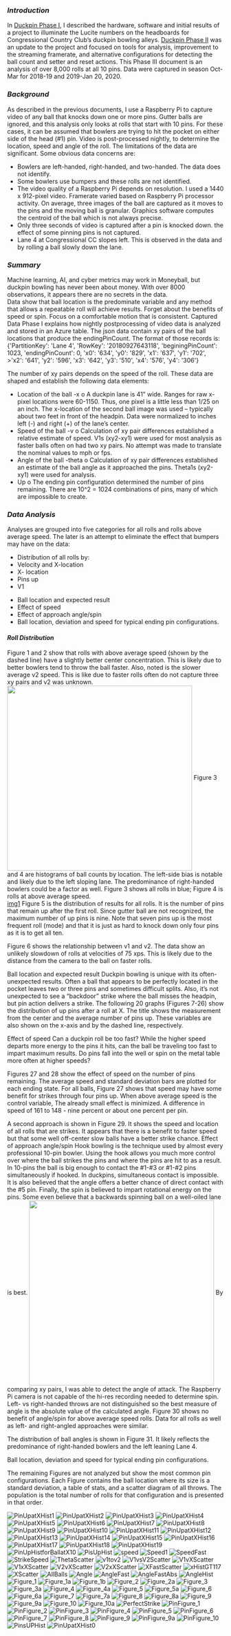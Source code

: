 
### _Introduction_
In [Duckpin Phase I](https://cliffeby.github.io/DuckpinV001/), I described the hardware, software and initial results of a project to illuminate the Lucite numbers on the headboards for Congressional Country Club’s duckpin bowling alleys. [Duckpin Phase II](https://cliffeby.github.io/DuckpinV002/) was an update to the project and focused on tools for analysis, improvement to the streaming framerate, and alternative configurations for detecting the ball count and setter and reset actions.  This Phase III document is an analysis of over 8,000 rolls at all 10 pins.  Data were captured in season Oct-Mar for 2018-19 and 2019-Jan 20, 2020. 

### _Background_
As described in the previous documents, I use a Raspberry Pi to capture video of any ball that knocks down one or more pins.  Gutter balls are ignored, and this analysis only looks at rolls that start with 10 pins.  For these cases, it can be assumed that bowlers are trying to hit the pocket on either side of the head (#1) pin.  Video is post-processed nightly, to determine the location, speed and angle of the roll.
The limitations of the data are significant.  Some obvious data concerns are:
-	Bowlers are left-handed, right-handed, and two-handed.  The data does not identify.
-	Some bowlers use bumpers and these rolls are not identified.
-	The video quality of a Raspberry Pi depends on resolution.  I used a 1440 x 912-pixel video.  Framerate varied based on Raspberry Pi processor activity.  On average, three images of the ball are captured as it moves to the pins and the moving ball is granular.  Graphics software computes the centroid of the ball which is not always precise.
- Only three seconds of video is captured after a pin is knocked down.  the effect of some pinning pins is not captured.
-	Lane 4 at Congressional CC slopes left.  This is observed in the data and by rolling a ball slowly down the lane.

### _Summary_
Machine learning, AI, and cyber metrics may work in Moneyball, but duckpin bowling has never been about money.  With over 8000 observations, it appears there are no secrets in the data.  
Data show that ball location is the predominate variable and any method that allows a repeatable roll will achieve results. Forget about the benefits of speed or spin. Focus on a comfortable motion that is consistent.
Captured Data 
Phase I explains how nightly postprocessing of video data is analyzed and stored in an Azure table. The json data contain xy pairs of the ball locations that produce the endingPinCount. The format of those records is:
{'PartitionKey': 'Lane 4', 'RowKey': '20180927643118', 'beginingPinCount': 1023, 'endingPinCount': 0, 'x0': '634', 'y0': '829', 'x1': '637', 'y1': '702', >'x2': '641', 'y2': '596', 'x3': '642', 'y3': '510', 'x4': '576', 'y4': '306'}

The number of xy pairs depends on the speed of the roll.  These data are shaped and establish the following data elements:
-	Location of the ball -x
o	A duckpin lane is 41” wide.  Ranges for raw x-pixel locations were 60-1150.  Thus, one pixel is a little less than 1/25 on an inch.  The x-location of the second ball image was used – typically about two feet in front of the headpin.  Data were normalized to inches left (-) and right (+) of the lane’s center. 
-	Speed of the ball -v
o	Calculation of xy pair differences established a relative estimate of speed.  V1s (xy2-xy1) were used for most analysis as faster balls often on had two xy pairs.  No attempt was made to translate the nominal values to mph or fps.
-	Angle of the ball -theta
o	 Calculation of xy pair differences established an estimate of the ball angle as it approached the pins.  Theta1s (xy2-xy1) were used for analysis.
-	Up
o	The ending pin configuration determined the number of pins remaining.  There are 10^2 = 1024 combinations of pins, many of which are impossible to create. 

### _Data Analysis_ 
Analyses are grouped into five categories for all rolls and rolls above average speed.  The later is an attempt to eliminate the effect that bumpers may have on the data:
+	Distribution of all rolls by:
+	Velocity and X-location
+	X- location
+	Pins up
+	V1
 -	Ball location and expected result
 -	Effect of speed
 -	Effect of approach angle/spin
 -	Ball location, deviation and speed for typical ending pin configurations.
#### _Roll Distribution_ #
Figure 1 and 2 show that rolls with above average speed (shown by the dashed line) have a slightly better center concentration.  This is likely due to better bowlers tend to throw the ball faster.  Also, noted is the slower average v2 speed.  This is like due to faster rolls often do not capture three xy pairs and v2 was unknown.
<img src = "https://user-images.githubusercontent.com/1431998/72768003-f72ffc00-3bc3-11ea-9a22-96cbb5ad1932.png" width = "430px" align = "center">
Figure 3 and 4 are histograms of ball counts by location.  The left-side bias is notable and likely due to the left sloping lane. The predominance of right-handed bowlers could be a factor as well. Figure 3 shows all rolls in blue; Figure 4 is rolls at above average speed.  
 [img1]("https://user-images.githubusercontent.com/1431998/72768003-f72ffc00-3bc3-11ea-9a22-96cbb5ad1932.png")
Figure 5 is the distribution of results for all rolls.  It is the number of pins that remain up after the first roll.  Since gutter ball are not recognized, the maximum number of up pins is nine.  Note that seven pins up is the most frequent roll (mode) and that it is just as hard to knock down only four pins as it is to get all ten. 

Figure 6 shows the relationship between v1 and v2.  The data show an unlikely slowdown of rolls at velocities of 75 xps.  This is likely due to the distance from the camera to the ball on faster rolls. 

 

Ball location and expected result
Duckpin bowling is unique with its often-unexpected results.  Often a ball that appears to be perfectly located in the pocket leaves two or three pins and sometimes difficult splits.  Also, it’s not unexpected to see a “backdoor” strike where the ball misses the headpin, but pin action delivers a strike.  The following 20 graphs (Figures 7-26) show the distribution of up pins after a roll at X.  The title shows the measurement from the center and the average number of pins up.  These variables are also shown on the x-axis and by the dashed line, respectively. 
  

Effect of speed
Can a duckpin roll be too fast?  While the higher speed departs more energy to the pins it hits, can the ball be traveling too fast to impart maximum results.  Do pins fall into the well or spin on the metal table more often at higher speeds? 
  
Figures 27 and 28 show the effect of speed on the number of pins remaining. The average speed and standard deviation bars are plotted for each ending state.  For all balls, Figure 27 shows that speed may have some benefit for strikes through four pins up.  When above average speed is the control variable, The already small effect is minimized.  A difference in speed of 161 to 148 - nine percent or about one percent per pin.

A second approach is shown in Figure 29.  It shows the speed and location of all rolls that are strikes.  It appears that there is a benefit to faster speed but that some well off-center slow balls have a better strike chance. 
Effect of approach angle/spin
Hook bowling is the technique used by almost every professional 10-pin bowler. Using the hook allows you much more control over where the ball strikes the pins and where the pins are hit to as a result. In 10-pins the ball is big enough to contact the #1-#3 or #1-#2 pins simultaneously if hooked.  In duckpins, simultaneous contact is impossible.  It is also believed that the angle offers a better chance of direct contact with the #5 pin.  Finally, the spin is believed to impart rotational energy on the pins.  Some even believe that a backwards spinning ball on a well-oiled lane is best. 
<img src= "https://user-images.githubusercontent.com/1431998/72758770-baeba400-3ba1-11ea-8d79-388a09c3b466.png" width = "430px" align = "center">
By comparing xy pairs, I was able to detect the angle of attack.  The Raspberry Pi camera is not capable of the hi-res recording needed to determine spin.  Left- vs right-handed throws are not distinguished so the best measure of angle is the absolute value of the calculated angle.
Figure 30 shows no benefit of angle/spin for above average speed rolls.  Data for all rolls as well as left- and right-angled approaches were similar.

 
The distribution of ball angles is shown in Figure 31.  It likely reflects the predominance of right-handed bowlers and the left leaning Lane 4.
 
Ball location, deviation and speed for typical ending pin configurations.

The remaining Figures are not analyzed but show the most common pin configurations.
Each Figure contains the ball location where its size is a standard deviation, a table of stats, and a scatter diagram of all throws.   The population is the total number of rolls for that configuration and is presented in that order. 

![PinUpatXHist1](https://user-images.githubusercontent.com/1431998/72767966-f4cda200-3bc3-11ea-90e4-f3ffad5da0eb.png)
![PinUpatXHist2](https://user-images.githubusercontent.com/1431998/72767967-f4cda200-3bc3-11ea-90bb-08535f21c7f5.png)
![PinUpatXHist3](https://user-images.githubusercontent.com/1431998/72767968-f4cda200-3bc3-11ea-9f12-e448b5aafa61.png)
![PinUpatXHist4](https://user-images.githubusercontent.com/1431998/72767969-f4cda200-3bc3-11ea-87d9-a7a4f865689c.png)
![PinUpatXHist5](https://user-images.githubusercontent.com/1431998/72767970-f4cda200-3bc3-11ea-83d1-fb282ab69cff.png)
![PinUpatXHist6](https://user-images.githubusercontent.com/1431998/72767972-f5663880-3bc3-11ea-9d0e-d115739fe6eb.png)
![PinUpatXHist7](https://user-images.githubusercontent.com/1431998/72767973-f5663880-3bc3-11ea-95b7-29cdecfa4920.png)
![PinUpatXHist8](https://user-images.githubusercontent.com/1431998/72767974-f5663880-3bc3-11ea-87d0-3e01a2df39b2.png)
![PinUpatXHist9](https://user-images.githubusercontent.com/1431998/72767975-f5663880-3bc3-11ea-843e-9b6ec04332bc.png)
![PinUpatXHist10](https://user-images.githubusercontent.com/1431998/72767976-f5663880-3bc3-11ea-9355-f289899a54e5.png)
![PinUpatXHist11](https://user-images.githubusercontent.com/1431998/72767977-f5663880-3bc3-11ea-9242-ab3efeeea547.png)
![PinUpatXHist12](https://user-images.githubusercontent.com/1431998/72767978-f5663880-3bc3-11ea-861d-98f8df4acf3b.png)
![PinUpatXHist13](https://user-images.githubusercontent.com/1431998/72767979-f5663880-3bc3-11ea-8ffc-0db4f6ac7c12.png)
![PinUpatXHist14](https://user-images.githubusercontent.com/1431998/72767980-f5663880-3bc3-11ea-885a-f261933c6b92.png)
![PinUpatXHist15](https://user-images.githubusercontent.com/1431998/72767981-f5fecf00-3bc3-11ea-91a1-228a3777cf20.png)
![PinUpatXHist16](https://user-images.githubusercontent.com/1431998/72767982-f5fecf00-3bc3-11ea-9537-3c6b15637130.png)
![PinUpatXHist17](https://user-images.githubusercontent.com/1431998/72767983-f5fecf00-3bc3-11ea-8e38-7e9cf16febb9.png)
![PinUpatXHist18](https://user-images.githubusercontent.com/1431998/72767984-f5fecf00-3bc3-11ea-8458-8cb4efb0fad5.png)
![PinUpatXHist19](https://user-images.githubusercontent.com/1431998/72767985-f5fecf00-3bc3-11ea-8eef-fe60ed42622a.png)
![PinUpHistforBallatX10](https://user-images.githubusercontent.com/1431998/72767986-f5fecf00-3bc3-11ea-8a28-ae9933b54662.png)
![PisUpHist](https://user-images.githubusercontent.com/1431998/72767987-f5fecf00-3bc3-11ea-9ca1-02b5338e9ff4.png)
![speed](https://user-images.githubusercontent.com/1431998/72767988-f5fecf00-3bc3-11ea-8dbb-09dbb61cd66c.png)
![Speed1](https://user-images.githubusercontent.com/1431998/72767989-f6976580-3bc3-11ea-976b-315097a6445a.png)
![SpeedFast](https://user-images.githubusercontent.com/1431998/72767990-f6976580-3bc3-11ea-814e-bb2b20aee167.png)
![StrikeSpeed](https://user-images.githubusercontent.com/1431998/72767991-f6976580-3bc3-11ea-8ac6-7b065b12289b.png)
![ThetaScatter](https://user-images.githubusercontent.com/1431998/72767992-f6976580-3bc3-11ea-9380-f34b1ffd9026.png)
![v1tov2](https://user-images.githubusercontent.com/1431998/72767993-f6976580-3bc3-11ea-9e22-fc109d2cf9ee.png)
![V1vsV2Scatter](https://user-images.githubusercontent.com/1431998/72767994-f6976580-3bc3-11ea-8b78-9cd7114289bb.png)
![V1vXScatter](https://user-images.githubusercontent.com/1431998/72767995-f6976580-3bc3-11ea-9813-5a7b9931cf79.png)
![V1xXScatter](https://user-images.githubusercontent.com/1431998/72767996-f6976580-3bc3-11ea-8463-cd13b051ddc4.png)
![V2vXScatter](https://user-images.githubusercontent.com/1431998/72767997-f6976580-3bc3-11ea-9441-b326ed9fe004.png)
![V2xXScatter](https://user-images.githubusercontent.com/1431998/72767998-f72ffc00-3bc3-11ea-923a-8d9bc159ae96.png)
![XFastScatter](https://user-images.githubusercontent.com/1431998/72768000-f72ffc00-3bc3-11ea-8f95-c9e9881e3550.png)
![xHistGT117](https://user-images.githubusercontent.com/1431998/72768001-f72ffc00-3bc3-11ea-96d4-2e0bd2d01297.png)
![XScatter](https://user-images.githubusercontent.com/1431998/72768003-f72ffc00-3bc3-11ea-9a22-96cbb5ad1932.png)
![AllBalls](https://user-images.githubusercontent.com/1431998/72768004-f72ffc00-3bc3-11ea-99e7-40565692e45e.png)
![Angle](https://user-images.githubusercontent.com/1431998/72768005-f72ffc00-3bc3-11ea-9d6a-dc84eb548fb3.png)
![AngleFast](https://user-images.githubusercontent.com/1431998/72768006-f72ffc00-3bc3-11ea-9d2b-a7608bbe7884.png)
![AngleFastAbs](https://user-images.githubusercontent.com/1431998/72768007-f72ffc00-3bc3-11ea-9bc5-e7d857860d71.png)
![AngleHist](https://user-images.githubusercontent.com/1431998/72768008-f72ffc00-3bc3-11ea-8c5e-478600f52349.png)
![Figure_1](https://user-images.githubusercontent.com/1431998/72768009-f7c89280-3bc3-11ea-9171-983251d70293.png)
![Figure_1a](https://user-images.githubusercontent.com/1431998/72768010-f7c89280-3bc3-11ea-8641-2d9a54cfd141.png)
![Figure_1b](https://user-images.githubusercontent.com/1431998/72768011-f7c89280-3bc3-11ea-828a-c5e5c1e84d84.png)
![Figure_2](https://user-images.githubusercontent.com/1431998/72768012-f7c89280-3bc3-11ea-8e3c-8e93470493c3.png)
![Figure_2a](https://user-images.githubusercontent.com/1431998/72768013-f7c89280-3bc3-11ea-86de-53e98f4a7263.png)
![Figure_3](https://user-images.githubusercontent.com/1431998/72768014-f7c89280-3bc3-11ea-8bf6-dadeac078ef3.png)
![Figure_3a](https://user-images.githubusercontent.com/1431998/72768015-f7c89280-3bc3-11ea-9463-fc90b611f88e.png)
![Figure_4](https://user-images.githubusercontent.com/1431998/72768016-f7c89280-3bc3-11ea-8170-bd28ca8aa221.png)
![Figure_4a](https://user-images.githubusercontent.com/1431998/72768017-f7c89280-3bc3-11ea-8300-4fa656d5075b.png)
![Figure_5](https://user-images.githubusercontent.com/1431998/72768018-f8612900-3bc3-11ea-8aa8-6273756485c1.png)
![Figure_5a](https://user-images.githubusercontent.com/1431998/72768019-f8612900-3bc3-11ea-88d6-f6cc290cb57b.png)
![Figure_6](https://user-images.githubusercontent.com/1431998/72768020-f8612900-3bc3-11ea-82f0-12c7d36255c1.png)
![Figure_6a](https://user-images.githubusercontent.com/1431998/72768022-f8612900-3bc3-11ea-8e7d-3ae76809483f.png)
![Figure_7](https://user-images.githubusercontent.com/1431998/72768023-f8612900-3bc3-11ea-9c39-a4d2fab2870c.png)
![Figure_7a](https://user-images.githubusercontent.com/1431998/72768024-f8612900-3bc3-11ea-9ae2-b3d92b8e7ba9.png)
![Figure_8](https://user-images.githubusercontent.com/1431998/72768025-f8612900-3bc3-11ea-8c3f-c6287a80d955.png)
![Figure_8a](https://user-images.githubusercontent.com/1431998/72768026-f8612900-3bc3-11ea-9de7-afdcb5286da1.png)
![Figure_9](https://user-images.githubusercontent.com/1431998/72768027-f8612900-3bc3-11ea-86f9-199f40dcce55.png)
![Figure_9a](https://user-images.githubusercontent.com/1431998/72768028-f8612900-3bc3-11ea-8158-7acf8f4f653a.png)
![Figure_10](https://user-images.githubusercontent.com/1431998/72768029-f8612900-3bc3-11ea-818e-d576d84300d1.png)
![Figure_10a](https://user-images.githubusercontent.com/1431998/72768030-f8f9bf80-3bc3-11ea-9828-b13abb399b5c.png)
![PerfectStrike](https://user-images.githubusercontent.com/1431998/72768031-f8f9bf80-3bc3-11ea-9c28-b5cf907b08fd.png)
![PinFigure_1](https://user-images.githubusercontent.com/1431998/72768032-f8f9bf80-3bc3-11ea-9e05-4aa4ae093f10.png)
![PinFigure_2](https://user-images.githubusercontent.com/1431998/72768033-f8f9bf80-3bc3-11ea-9bc8-4cda3252ccc1.png)
![PinFigure_3](https://user-images.githubusercontent.com/1431998/72768034-f8f9bf80-3bc3-11ea-9770-dd06c6012434.png)
![PinFigure_4](https://user-images.githubusercontent.com/1431998/72768035-f8f9bf80-3bc3-11ea-96d3-7752c06a4a27.png)
![PinFigure_5](https://user-images.githubusercontent.com/1431998/72768036-f8f9bf80-3bc3-11ea-8262-d00dc6af9e09.png)
![PinFigure_6](https://user-images.githubusercontent.com/1431998/72768037-f9925600-3bc3-11ea-826b-380cc6c7fea7.png)
![PinFigure_7](https://user-images.githubusercontent.com/1431998/72768038-f9925600-3bc3-11ea-8153-facb58cf0a6a.png)
![PinFigure_8](https://user-images.githubusercontent.com/1431998/72768039-f9925600-3bc3-11ea-9716-fdfb7f09c20a.png)
![PinFigure_9](https://user-images.githubusercontent.com/1431998/72768040-f9925600-3bc3-11ea-8e71-75e6865caea0.png)
![PinFigure_9a](https://user-images.githubusercontent.com/1431998/72768041-f9925600-3bc3-11ea-9d63-489b0ca8dbbd.png)
![PinFigure_10](https://user-images.githubusercontent.com/1431998/72768042-f9925600-3bc3-11ea-978a-a8cf68dd7d58.png)
![PinsUPHist](https://user-images.githubusercontent.com/1431998/72768043-f9925600-3bc3-11ea-8463-cd2621c97560.png)
![PinUpatXHist0](https://user-images.githubusercontent.com/1431998/72768044-f9925600-3bc3-11ea-91c6-55b22f29917a.png)
